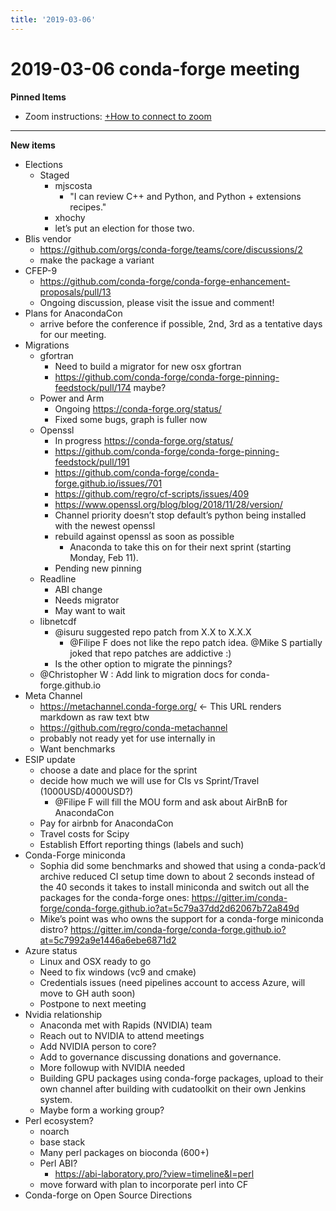 ```yaml
---
title: '2019-03-06'
---
```

# 2019-03-06 conda-forge meeting
**Pinned Items**

- Zoom instructions: [+How to connect to zoom](https://paper.dropbox.com/doc/How-to-connect-to-zoom-odl94oveHyiRv6UqTtZE5) 
----------

**New items**

- Elections
    - Staged
        - mjscosta
            - "I can review C++ and Python, and Python + extensions recipes."
        - xhochy
        - let’s put an election for those two.
- Blis vendor
    - https://github.com/orgs/conda-forge/teams/core/discussions/2
    - make the package a variant
- CFEP-9
    - https://github.com/conda-forge/conda-forge-enhancement-proposals/pull/13
    - Ongoing discussion, please visit the issue and comment!
- Plans for AnacondaCon
    - arrive before the conference if possible, 2nd, 3rd as a tentative days for our meeting.
- Migrations
    - gfortran
        - Need to build a migrator for new osx gfortran
        - https://github.com/conda-forge/conda-forge-pinning-feedstock/pull/174 maybe?
    - Power and Arm
        - Ongoing https://conda-forge.org/status/
        - Fixed some bugs, graph is fuller now
    - Openssl
        - In progress https://conda-forge.org/status/
        - https://github.com/conda-forge/conda-forge-pinning-feedstock/pull/191
        - https://github.com/conda-forge/conda-forge.github.io/issues/701
        - https://github.com/regro/cf-scripts/issues/409
        - https://www.openssl.org/blog/blog/2018/11/28/version/
        - Channel priority doesn’t stop default’s python being installed with the newest openssl
        - rebuild against openssl as soon as possible
            - Anaconda to take this on for their next sprint (starting Monday, Feb 11).
        - Pending new pinning
    - Readline
        - ABI change
        - Needs migrator
        - May want to wait
    - libnetcdf
        - @isuru suggested repo patch from X.X to X.X.X
            - @Filipe F does not like the repo patch idea. @Mike S partially joked that repo patches are addictive :)
        - Is the other option to migrate the pinnings?
    - @Christopher W : Add link to migration docs for conda-forge.github.io
- Meta Channel
    - https://metachannel.conda-forge.org/ ← This URL renders markdown as raw text btw
    - https://github.com/regro/conda-metachannel
    - probably not ready yet for use internally in 
    - Want benchmarks
- ESIP update
    - choose a date and place for the sprint
    - decide how much we will use for CIs vs Sprint/Travel (1000USD/4000USD?)
        - @Filipe F will fill the MOU form and ask about AirBnB for AnacondaCon
    - Pay for airbnb for AnacondaCon
    - Travel costs for Scipy
    - Establish Effort reporting things (labels and such)
- Conda-Forge miniconda
    - Sophia did some benchmarks and showed that using a conda-pack’d archive reduced CI setup time down to about 2 seconds instead of the 40 seconds it takes to install miniconda and switch out all the packages for the conda-forge ones: https://gitter.im/conda-forge/conda-forge.github.io?at=5c79a37dd2d62067b72a849d
    - Mike’s point was who owns the support for a conda-forge miniconda distro? https://gitter.im/conda-forge/conda-forge.github.io?at=5c7992a9e1446a6ebe6871d2
- Azure status
    - Linux and OSX ready to go
    - Need to fix windows (vc9 and cmake)
    - Credentials issues (need pipelines account to access Azure, will move to GH auth soon)
    - Postpone to next meeting
- Nvidia relationship
    - Anaconda met with Rapids (NVIDIA) team
    - Reach out to NVIDIA to attend meetings
    - Add NVIDIA person to core?
    - Add to governance discussing donations and governance.
    - More followup with NVIDIA needed
    - Building GPU packages using conda-forge packages, upload to their own channel after building with cudatoolkit on their own Jenkins system.
    - Maybe form a working group?
- Perl ecosystem?
    - noarch
    - base stack
    - Many perl packages on bioconda (600+)
    - Perl ABI?
        - https://abi-laboratory.pro/?view=timeline&l=perl
    - move forward with plan to incorporate perl into CF
- Conda-forge on Open Source Directions

